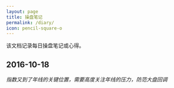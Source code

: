 ```yaml
---
layout: page
title: 操盘笔记
permalink: /diary/
icon: pencil-square-o
---
```


该文档记录每日操盘笔记或心得。




## 2016-10-18

*指数又到了年线的关键位置，需要高度关注年线的压力，防范大盘回调*